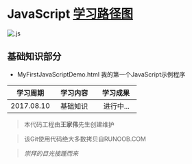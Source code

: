 # JavaScript [学习路径图](http://www.runoob.com/js/js-tutorial.html)

![.js](https://timgsa.baidu.com/timg?image&quality=80&size=b9999_10000&sec=1502362556655&di=75e8e85c7a65c2ab4c0c449788678409&imgtype=0&src=http%3A%2F%2Fs5.51cto.com%2Fwyfs02%2FM02%2F8C%2FC0%2FwKioL1h3KO2wDLl_AADTxc8C9A8345.jpg)


## 基础知识部分
* MyFirstJavaScriptDemo.html 我的第一个JavaScript示例程序


|   学习周期   |   学习内容   |   学习成果   |
| ----------- |:------------:|------------:|
| 2017.08.10  |   基础知识   |   进行中...   |


> 本代码工程由**王家伟**先生创建维护

> 该Git使用代码绝大多数拷贝自RUNOOB.COM

> *崇拜的目光接踵而来*
